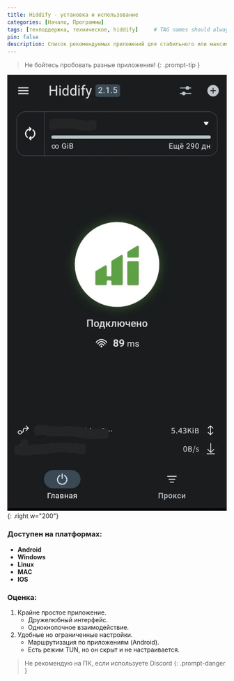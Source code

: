 ```yaml
---
title: Hiddify - установка и использование
categories: [Начало, Программы]
tags: [техподдержка, техническое, hiddify]     # TAG names should always be lowercase
pin: false
description: Список рекомендуемых приложений для стабильного или максимально кастомизированного опыта.
---
```


> Не бойтесь пробовать разные приложения!
{: .prompt-tip }

![hiddify_desktop](/assets/hiddify_android_main.webp){: .right w="200"}

### Доступен на платформах:

- __Android__
- __Windows__
- __Linux__
- __MAC__
- __IOS__

### Оценка:

1. Крайне простое приложение.
    - Дружелюбный интерфейс.
    - Однокнопочное взаимодействие.
2. Удобные но ограниченные настройки.
    - Маршрутизация по приложениям (Android).
    - Есть режим TUN, но он скрыт и не настраивается.

> Не рекомендую на ПК, если используете Discord
{: .prompt-danger }
